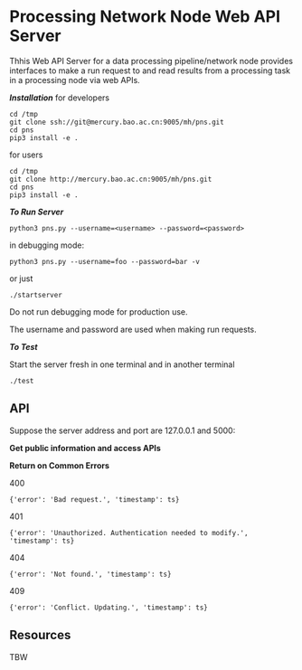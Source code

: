 Processing Network Node Web API Server
==============

Thhis Web API Server for a data processing pipeline/network node provides interfaces to make a run request to and read results from a processing task in a processing node via web APIs.

_**Installation**_
for developers
```
cd /tmp
git clone ssh://git@mercury.bao.ac.cn:9005/mh/pns.git
cd pns
pip3 install -e .
```
for users
```
cd /tmp
git clone http://mercury.bao.ac.cn:9005/mh/pns.git
cd pns
pip3 install -e .
```

_**To Run Server**_

```
python3 pns.py --username=<username> --password=<password>
```

in debugging mode:
```
python3 pns.py --username=foo --password=bar -v
```
or just
```
./startserver
```

Do not run debugging mode for production use.

The username and password are used when making run requests.

_**To Test**_


Start the server fresh in one terminal and in another terminal
```
./test
```

API
---
Suppose the server address and port are 127.0.0.1 and 5000:

<b>Get public information and access APIs</b>

<b>Return on Common Errors</b>

400
```
{'error': 'Bad request.', 'timestamp': ts}
```
401
```
{'error': 'Unauthorized. Authentication needed to modify.', 'timestamp': ts}
```
404
```
{'error': 'Not found.', 'timestamp': ts}
```
409
```
{'error': 'Conflict. Updating.', 'timestamp': ts}
```


Resources
---------

TBW
